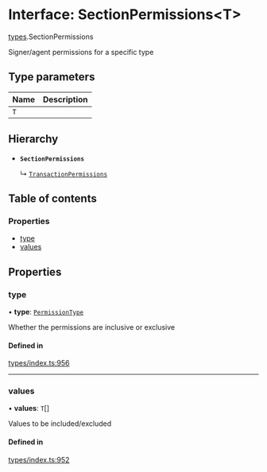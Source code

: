 # Interface: SectionPermissions<T\>

[types](../wiki/types).SectionPermissions

Signer/agent permissions for a specific type

## Type parameters

| Name | Description |
| :------ | :------ |
| `T` |  |

## Hierarchy

- **`SectionPermissions`**

  ↳ [`TransactionPermissions`](../wiki/types.TransactionPermissions)

## Table of contents

### Properties

- [type](../wiki/types.SectionPermissions#type)
- [values](../wiki/types.SectionPermissions#values)

## Properties

### type

• **type**: [`PermissionType`](../wiki/types.PermissionType)

Whether the permissions are inclusive or exclusive

#### Defined in

[types/index.ts:956](https://github.com/PolymeshAssociation/polymesh-sdk/blob/2d3ac2ae/src/types/index.ts#L956)

___

### values

• **values**: `T`[]

Values to be included/excluded

#### Defined in

[types/index.ts:952](https://github.com/PolymeshAssociation/polymesh-sdk/blob/2d3ac2ae/src/types/index.ts#L952)
